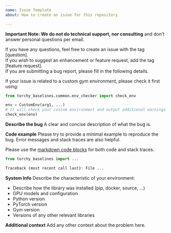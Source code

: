 ```yaml
---
name: Issue Template
about: How to create an issue for this repository

---
```


**Important Note: We do not do technical support, nor consulting** and don't answer personal questions per email.

If you have any questions, feel free to create an issue with the tag [question].  
If you wish to suggest an enhancement or feature request, add the tag [feature request].  
If you are submitting a bug report, please fill in the following details.

If your issue is related to a custom gym environment, please check it first using:

```python
from torchy_baselines.common.env_checker import check_env

env = CustomEnv(arg1, ...)
# It will check your custom environment and output additional warnings if needed
check_env(env)
```

**Describe the bug**
A clear and concise description of what the bug is.

**Code example**
Please try to provide a minimal example to reproduce the bug. Error messages and stack traces are also helpful.

Please use the [markdown code blocks](https://help.github.com/en/articles/creating-and-highlighting-code-blocks)
for both code and stack traces.

```python
from torchy_baselines import ...

```

```bash
Traceback (most recent call last): File ...

```

**System Info**
Describe the characteristic of your environment:
 * Describe how the library was installed (pip, docker, source, ...)
 * GPU models and configuration
 * Python version
 * PyTorch version
 * Gym version
 * Versions of any other relevant libraries

**Additional context**
Add any other context about the problem here.
